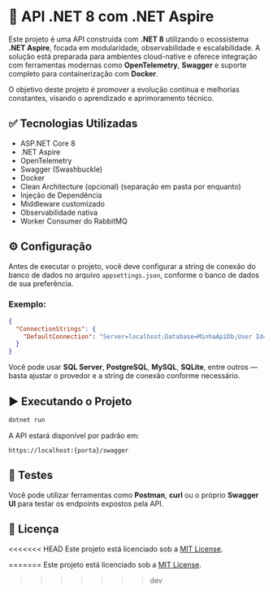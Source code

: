 # 🚀 API .NET 8 com .NET Aspire

Este projeto é uma API construída com **.NET 8** utilizando o ecossistema **.NET Aspire**, focada em modularidade, observabilidade e escalabilidade. A solução está preparada para ambientes cloud-native e oferece integração com ferramentas modernas como **OpenTelemetry**, **Swagger** e suporte completo para containerização com **Docker**.

O objetivo deste projeto é promover a evolução contínua e melhorias constantes, visando o aprendizado e aprimoramento técnico.

## ✅ Tecnologias Utilizadas

- ASP.NET Core 8
- .NET Aspire
- OpenTelemetry
- Swagger (Swashbuckle)
- Docker 
- Clean Architecture (opcional) (separação em pasta por enquanto)
- Injeção de Dependência
- Middleware customizado
- Observabilidade nativa
- Worker Consumer do RabbitMQ

## ⚙️ Configuração

Antes de executar o projeto, você deve configurar a string de conexão do banco de dados no arquivo `appsettings.json`, conforme o banco de dados de sua preferência.

### Exemplo:
```json
{
  "ConnectionStrings": {
    "DefaultConnection": "Server=localhost;Database=MinhaApiDb;User Id=usuario;Password=senha;"
  }
}
````

Você pode usar **SQL Server**, **PostgreSQL**, **MySQL**, **SQLite**, entre outros — basta ajustar o provedor e a string de conexão conforme necessário.

## ▶️ Executando o Projeto

```bash
dotnet run
```

A API estará disponível por padrão em:

```
https://localhost:{porta}/swagger
```

## 🧪 Testes

Você pode utilizar ferramentas como **Postman**, **curl** ou o próprio **Swagger UI** para testar os endpoints expostos pela API.

## 📄 Licença

<<<<<<< HEAD
Este projeto está licenciado sob a [MIT License](LICENSE).

=======
Este projeto está licenciado sob a [MIT License](LICENSE).
>>>>>>> dev

